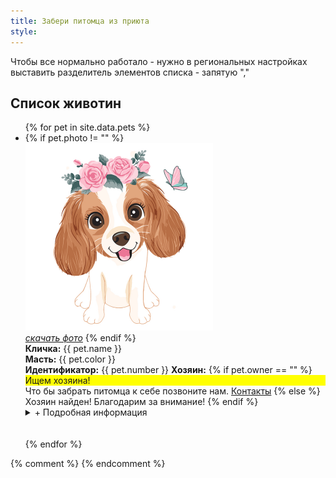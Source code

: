 ```yaml
---
title: Забери питомца из приюта
style: 
---
```


Чтобы все нормально работало - нужно в региональных настройках выставить разделитель элементов списка - запятую ","

## Список животин

<ul>
{% for pet in site.data.pets %}
<li>
{% if pet.photo != "" %}  
<br>
<a href="./img/dog.jpg"><img alt="фото самого красивого убийцы" src="./img/dog.jpg" width="300px" height="300px"><br><em>скачать фото</em></a>  
{% endif %}
<br>
<b>Кличка:</b> {{ pet.name }}<br> 
<b>Масть:</b> {{ pet.color }}<br> 
<b>Идентификатор:</b> {{ pet.number }}
<b>Хозяин:</b> 
{% if pet.owner == "" %}
<div style="background: yellow;">Ищем хозяина!</div> 
Что бы забрать питомца к себе позвоните нам. <a href="#/contacts.html">Контакты</a>
{% else %}
Хозяин найден! Благодарим за внимание!
{% endif %}
<details markdown="1"><summary markdown="0">+ Подробная информация</summary>
<b>Вакцинация:</b> {{ pet.vaccine }}<br> 
<b>Стерилизация:</b> {{ pet.sterile }}<br> 
<b>Место вылова:</b> {{ pet.mestovylova }}
</details> 
</li>
<br>
<br>
{% endfor %}
</ul>
{% comment %}
{% endcomment %}
